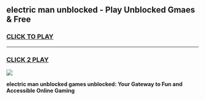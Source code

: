 
## electric man unblocked - Play Unblocked Gmaes & Free
<h3>
<a href="https://news.freeplayer.one?title=electric_man_unblocked&ref=16F">CLICK TO PLAY</a></h3>
<hr>

<h3>
<a href="https://news.freeplayer.one?title=electric_man_unblocked&ref=16F">CLICK 2 PLAY</a>
  
</h3>

<a href="https://news.freeplayer.one?title=electric_man_unblocked&ref=16F/"><img src="https://clearcache.store/games.png"></a>


**electric man unblocked games unblocked: Your Gateway to Fun and Accessible Online Gaming**
